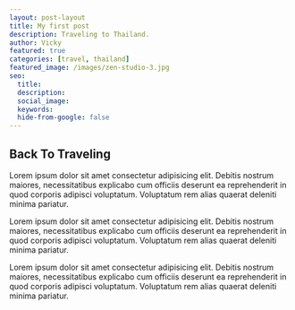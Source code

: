 ```yaml
---
layout: post-layout
title: My first post
description: Traveling to Thailand.
author: Vicky
featured: true
categories: [travel, thailand]
featured_image: /images/zen-studio-3.jpg
seo:
  title:
  description:
  social_image:
  keywords:
  hide-from-google: false
---
```


## Back To Traveling 

Lorem ipsum dolor sit amet consectetur adipisicing elit. Debitis nostrum maiores, necessitatibus explicabo cum officiis deserunt ea reprehenderit in quod corporis adipisci voluptatum. Voluptatum rem alias quaerat deleniti minima pariatur.

Lorem ipsum dolor sit amet consectetur adipisicing elit. Debitis nostrum maiores, necessitatibus explicabo cum officiis deserunt ea reprehenderit in quod corporis adipisci voluptatum. Voluptatum rem alias quaerat deleniti minima pariatur.

Lorem ipsum dolor sit amet consectetur adipisicing elit. Debitis nostrum maiores, necessitatibus explicabo cum officiis deserunt ea reprehenderit in quod corporis adipisci voluptatum. Voluptatum rem alias quaerat deleniti minima pariatur.
